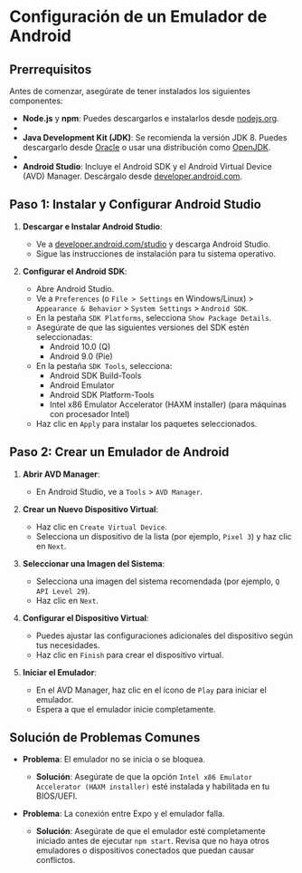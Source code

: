 # Configuración de un Emulador de Android

## Prerrequisitos

Antes de comenzar, asegúrate de tener instalados los siguientes componentes:

- **Node.js** y **npm**: Puedes descargarlos e instalarlos desde [nodejs.org](https://nodejs.org/).
- 
- **Java Development Kit (JDK)**: Se recomienda la versión JDK 8. Puedes descargarlo desde [Oracle](https://www.oracle.com/java/technologies/javase/javase-jdk8-downloads.html) o usar una distribución como [OpenJDK](https://www.azul.com/downloads/?package=jdk#zulu).
- 
- **Android Studio**: Incluye el Android SDK y el Android Virtual Device (AVD) Manager. Descárgalo desde [developer.android.com](https://developer.android.com/studio).

## Paso 1: Instalar y Configurar Android Studio

1. **Descargar e Instalar Android Studio**:
   - Ve a [developer.android.com/studio](https://developer.android.com/studio) y descarga Android Studio.
   - Sigue las instrucciones de instalación para tu sistema operativo.

2. **Configurar el Android SDK**:
   - Abre Android Studio.
   - Ve a `Preferences` (o `File > Settings` en Windows/Linux) > `Appearance & Behavior` > `System Settings` > `Android SDK`.
   - En la pestaña `SDK Platforms`, selecciona `Show Package Details`.
   - Asegúrate de que las siguientes versiones del SDK estén seleccionadas:
     - Android 10.0 (Q)
     - Android 9.0 (Pie)
   - En la pestaña `SDK Tools`, selecciona:
     - Android SDK Build-Tools
     - Android Emulator
     - Android SDK Platform-Tools
     - Intel x86 Emulator Accelerator (HAXM installer) (para máquinas con procesador Intel)
   - Haz clic en `Apply` para instalar los paquetes seleccionados.

## Paso 2: Crear un Emulador de Android

1. **Abrir AVD Manager**:
   - En Android Studio, ve a `Tools` > `AVD Manager`.

2. **Crear un Nuevo Dispositivo Virtual**:
   - Haz clic en `Create Virtual Device`.
   - Selecciona un dispositivo de la lista (por ejemplo, `Pixel 3`) y haz clic en `Next`.

3. **Seleccionar una Imagen del Sistema**:
   - Selecciona una imagen del sistema recomendada (por ejemplo, `Q API Level 29`).
   - Haz clic en `Next`.

4. **Configurar el Dispositivo Virtual**:
   - Puedes ajustar las configuraciones adicionales del dispositivo según tus necesidades.
   - Haz clic en `Finish` para crear el dispositivo virtual.

5. **Iniciar el Emulador**:
   - En el AVD Manager, haz clic en el ícono de `Play` para iniciar el emulador.
   - Espera a que el emulador inicie completamente.

## Solución de Problemas Comunes

- **Problema**: El emulador no se inicia o se bloquea.
  - **Solución**: Asegúrate de que la opción `Intel x86 Emulator Accelerator (HAXM installer)` esté instalada y habilitada en tu BIOS/UEFI.

- **Problema**: La conexión entre Expo y el emulador falla.
  - **Solución**: Asegúrate de que el emulador esté completamente iniciado antes de ejecutar `npm start`. Revisa que no haya otros emuladores o dispositivos conectados que puedan causar conflictos.
